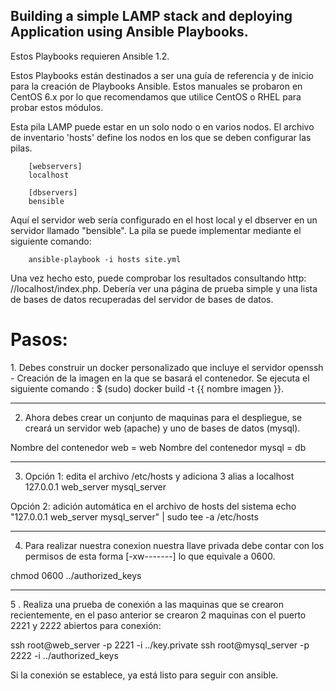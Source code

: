 Building a simple LAMP stack and deploying Application using Ansible Playbooks.
-------------------------------------------

Estos Playbooks requieren Ansible 1.2.

Estos Playbooks están destinados a ser una guía de referencia y de inicio para la creación de Playbooks Ansible. Estos manuales se probaron en CentOS 6.x por lo que recomendamos que utilice CentOS o RHEL para probar estos módulos.

Esta pila LAMP puede estar en un solo nodo o en varios nodos. El archivo de inventario 'hosts' define los nodos en los que se deben configurar las pilas.

        [webservers]
        localhost

        [dbservers]
        bensible
     
Aquí el servidor web sería configurado en el host local y el dbserver en un servidor llamado "bensible". La pila se puede implementar mediante el siguiente comando:

        ansible-playbook -i hosts site.yml
     
Una vez hecho esto, puede comprobar los resultados consultando http: //localhost/index.php. Debería ver una página de prueba simple y una lista de bases de datos recuperadas del servidor de bases de datos.

<h1>Pasos:</h1>
1. Debes construir un docker personalizado que incluye el servidor openssh
- Creación de la imagen en la que se basará el contenedor.
Se ejecuta el siguiente comando :
$ (sudo) docker build -t {{ nombre imagen }}.

----------------------------------------------------------------------------------

2. Ahora debes crear un conjunto de maquinas para el despliegue, se creará un servidor web (apache) y uno de bases de datos (mysql).

Nombre del contenedor web = web
Nombre del contenedor mysql = db

----------------------------------------------------------------------------------

3. Opción 1: edita el archivo /etc/hosts y adiciona 3 alias a localhost
127.0.0.1 web_server mysql_server

Opción 2: adición automática en el archivo de hosts del sistema
echo "127.0.0.1 web_server mysql_server" | sudo tee -a /etc/hosts

----------------------------------------------------------------------------------

4. Para realizar nuestra conexion nuestra llave privada debe contar con los permisos de esta forma [-xw-------] lo que equivale a 0600.

chmod 0600 ../authorized_keys

----------------------------------------------------------------------------------
5
. Realiza una prueba de conexión a las maquinas que se crearon recientemente, en el paso anterior se crearon 2 maquinas con el puerto 2221 y 2222 abiertos para conexión:

ssh root@web_server -p 2221 -i ../key.private ssh root@mysql_server -p 2222 -i ../authorized_keys

Si la conexión se establece, ya está listo para seguir con ansible.
